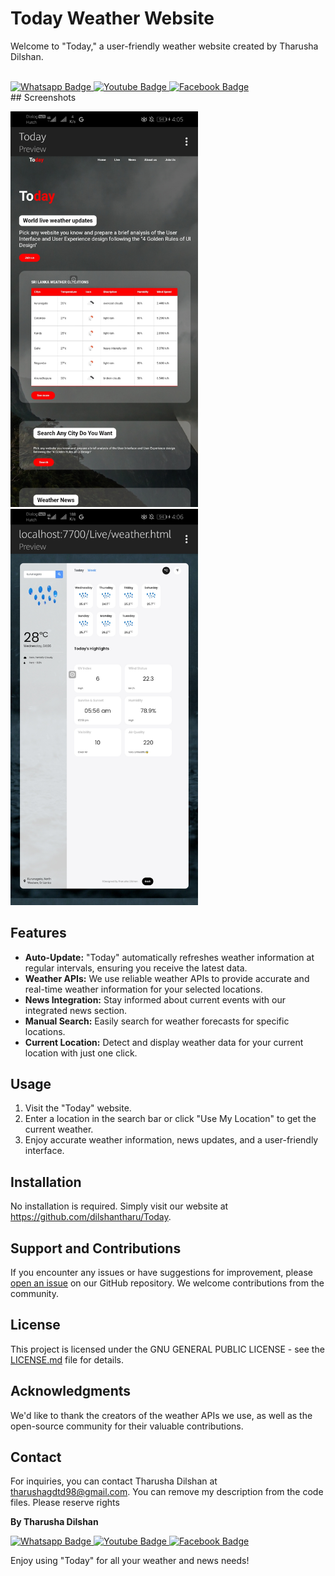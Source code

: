 # Today Weather Website

Welcome to "Today," a user-friendly weather website created by Tharusha Dilshan.<br><br>
<div id="badges">
  <a href="html">
    <img src="https://img.shields.io/badge/HTML-orange?style=for-the-badge&logo=whatsapp&logoColor=white" alt="Whatsapp Badge"/>
  </a>
  <a href="css">
    <img src="https://img.shields.io/badge/Css-blue?style=for-the-badge&logo=youtube&logoColor=white" alt="Youtube Badge"/>
  </a>
  <a href="javascript">
    <img src="https://img.shields.io/badge/Javascript-yellow?style=for-the-badge&logo=facebook&logoColor=white" alt="Facebook Badge"/>
  </a>
</div>
## Screenshots
<p float="left">
  <img src="https://github.com/dilshantharu/Today/blob/623ecfd8fe8240a350809b0f344399544f4f9d4e/Img/Screenshot_20231004_160557_io.spck.jpg" width="300" /> 
  <img src="https://github.com/dilshantharu/Today/blob/f51a8c00ae241c40808072c48483530198df74d8/Img/Screenshot_20231004_160646_io.spck.jpg" width="300" />
</p>
  
## Features

- **Auto-Update:** "Today" automatically refreshes weather information at regular intervals, ensuring you receive the latest data.
- **Weather APIs:** We use reliable weather APIs to provide accurate and real-time weather information for your selected locations.
- **News Integration:** Stay informed about current events with our integrated news section.
- **Manual Search:** Easily search for weather forecasts for specific locations.
- **Current Location:** Detect and display weather data for your current location with just one click.

## Usage

1. Visit the "Today" website.
2. Enter a location in the search bar or click "Use My Location" to get the current weather.
3. Enjoy accurate weather information, news updates, and a user-friendly interface.

## Installation

No installation is required. Simply visit our website at https://github.com/dilshantharu/Today.

## Support and Contributions

If you encounter any issues or have suggestions for improvement, please [open an issue](link_to_issues) on our GitHub repository. We welcome contributions from the community.

## License

This project is licensed under the GNU GENERAL PUBLIC LICENSE - see the [LICENSE.md](LICENSE.md) file for details.

## Acknowledgments

We'd like to thank the creators of the weather APIs we use, as well as the open-source community for their valuable contributions.

## Contact

For inquiries, you can contact Tharusha Dilshan at tharushagdtd98@gmail.com.
You can remove my description from the code files. Please reserve rights

**By Tharusha Dilshan**
<div id="badges">
  <a href="whatsap">
    <img src="https://img.shields.io/badge/Whatsapp-green?style=for-the-badge&logo=whatsapp&logoColor=white" alt="Whatsapp Badge"/>
  </a>
  <a href="your-youtube-URL">
    <img src="https://img.shields.io/badge/YouTube-red?style=for-the-badge&logo=youtube&logoColor=white" alt="Youtube Badge"/>
  </a>
  <a href="your-Facebook-URL">
    <img src="https://img.shields.io/badge/Facebook-blue?style=for-the-badge&logo=facebook&logoColor=white" alt="Facebook Badge"/>
  </a>
</div>

Enjoy using "Today" for all your weather and news needs!
